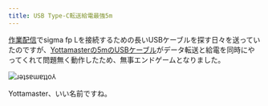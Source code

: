 ```yaml
---
title: USB Type-C転送給電最強5m
---
```

[作業配信](https://www.youtube.com/c/r7kamura)でsigma fp Lを接続するための長いUSBケーブルを探す日々を送っていたのですが、[Yottamasterの5mのUSBケーブル](https://www.amazon.co.jp/dp/B09Y1BY75P)がデータ転送と給電を同時にやってくれて問題無く動作したため、無事エンドゲームとなりました。

![](https://lh4.googleusercontent.com/ozAf130g07tqyR01MbpdWlJdHFRd-zPPxfT3pabmIvJ17-oJCn3nRk6ZtzvqIGBv5XGZo04PfMbnFsJ4MNImZ4voLhM8QgPSBJV48I8bFFGgFkyVFCReZlQzRU9oEJn-3GuNj1LQASnjc5Fo5QgwuIu6d2bIRCiXOhjHWn-vQf5rexku8s0zIC7TpA "ɹǝʇsɐɯɐʇʇo⅄")

Yottamaster、いい名前ですね。
